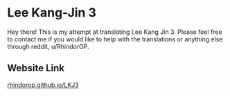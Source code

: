 # Lee Kang-Jin 3

Hey there! This is my attempt at translating Lee Kang Jin 3. Please feel free to contact me if you would like to help with the translations or anything else through reddit, u/RhindorOP.

## Website Link
[rhindorop.github.io/LKJ3](https://rhindorop.github.io/LKJ3/)

